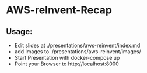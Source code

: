 # AWS-reInvent-Recap

## Usage:

* Edit slides at ./presentations/aws-reinvent/index.md
* add Images to ./presentations/aws-reinvent/images/
* Start Presentation with docker-compose up
* Point your Browser to http://localhost:8000
